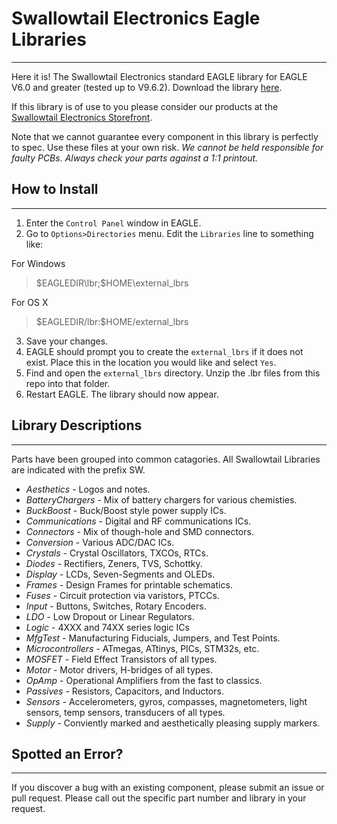 # Swallowtail Electronics Eagle Libraries
----------------

Here it is! The Swallowtail Electronics standard EAGLE library for EAGLE V6.0 and greater (tested up to V9.6.2). Download the library [here](https://github.com/Swallowtail-Electronics/Swallowtail-Eagle-Library/zipball/master).

If this library is of use to you please consider our products at the [Swallowtail Electronics Storefront](https://swallowtailelectronics.com).

Note that we cannot guarantee every component in this library is perfectly to spec. Use these files at your own risk. *We cannot be held responsible for faulty PCBs. Always check your parts against a 1:1 printout.*

## How to Install
----------------
1. Enter the `Control Panel` window in EAGLE.
2. Go to `Options>Directories` menu. Edit the `Libraries` line to something like:

For Windows
> \$EAGLEDIR\\lbr;\$HOME\\external_lbrs

For OS X
> \$EAGLEDIR/lbr:$HOME/external_lbrs
3. Save your changes.
4. EAGLE should prompt you to create the `external_lbrs` if it does not exist. Place this in the location you would like and select `Yes`.
5. Find and open the `external_lbrs` directory. Unzip the .lbr files from this repo into that folder.
6. Restart EAGLE. The library should now appear.

## Library Descriptions
----------------
Parts have been grouped into common catagories. All Swallowtail Libraries are indicated with the prefix SW.
- *Aesthetics* - Logos and notes.
- *BatteryChargers* - Mix of battery chargers for various chemisties.
- *BuckBoost* - Buck/Boost style power supply ICs.
- *Communications* - Digital and RF communications ICs.
- *Connectors* - Mix of though-hole and SMD connectors.
- *Conversion* - Various ADC/DAC ICs.
- *Crystals* - Crystal Oscillators, TXCOs, RTCs.
- *Diodes* - Rectifiers, Zeners, TVS, Schottky.
- *Display* - LCDs, Seven-Segments and OLEDs.
- *Frames* - Design Frames for printable schematics.
- *Fuses* - Circuit protection via varistors, PTCCs.
- *Input* - Buttons, Switches, Rotary Encoders.
- *LDO* - Low Dropout or Linear Regulators.
- *Logic* - 4XXX and 74XX series logic ICs
- *MfgTest* - Manufacturing Fiducials, Jumpers, and Test Points.
- *Microcontrollers* - ATmegas, ATtinys, PICs, STM32s, etc.
- *MOSFET* - Field Effect Transistors of all types.
- *Motor* - Motor drivers, H-bridges of all types.
- *OpAmp* - Operational Amplifiers from the fast to classics.
- *Passives* - Resistors, Capacitors, and Inductors.
- *Sensors* - Accelerometers, gyros, compasses, magnetometers, light sensors, temp sensors, transducers of all types.
- *Supply* - Conviently marked and aesthetically pleasing supply markers.

## Spotted an Error?
----------------
If you discover a bug with an existing component, please submit an issue or pull request. Please call out the specific part number and library in your request.